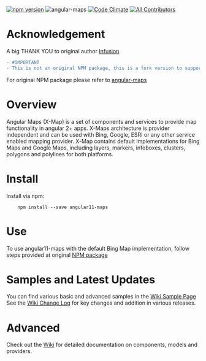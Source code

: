 [![npm version](https://badge.fury.io/js/angular-maps.svg)](https://www.npmjs.com/package/angular11-maps) ![angular-maps](https://img.shields.io/npm/dm/angular11-maps.svg) [![Code Climate](https://codeclimate.com/github/infusion-code/angular-maps/badges/gpa.svg)](https://codeclimate.com/github/infusion-code/angular11-maps) [![All Contributors](https://img.shields.io/badge/all_contributors-1-orange.svg?style=flat-square)](#contributors)

# Acknowledgement

A big THANK YOU to original author [Infusion](https://github.com/infusion-code)

```diff
- #IMPORTANT
- This is not an original NPM package, this is a fork version to support Angular 11.
```
For original NPM package please refer to [angular-maps](https://www.npmjs.com/package/angular-maps)

# Overview
Angular Maps (X-Map) is a set of components and services to provide map functionality in angular 2+ apps. X-Maps architecture is provider independent and can be used with Bing, Google, ESRI or any other service enabled mapping provider. X-Map contains default implementations for Bing Maps and Google Maps, including layers, markers, infoboxes, clusters, polygons and polylines for both platforms.

# Install
Install via npm:

```
    npm install --save angular11-maps
```
# Use
To use angular11-maps with the default Bing Map implementation, follow steps provided at original [NPM package](https://www.npmjs.com/package/angular-maps)

# Samples and Latest Updates
 You can find various basic and advanced samples in the [Wiki Sample Page](https://github.com/infusion-code/angular-maps/wiki/Samples)
 See the [Wiki Change Log](https://github.com/infusion-code/angular-maps/wiki/Change-Log) for key changes and addition in various releases. 

# Advanced

Check out the [Wiki](https://github.com/infusion-code/angular-maps/wiki) for detailed documentation on components, models and providers. 

